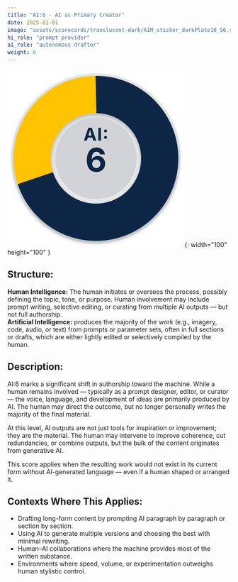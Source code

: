 ```yaml
---
title: "AI:6 - AI as Primary Creator"
date: 2025-01-01
image: "assets/scorecards/translucent-dark/AIM_sticker_darkPlate10_S6.svg"
hi_role: "prompt provider"
ai_role: "autonomous drafter"
weight: 6
---
```


![AI Score 6](/assets/scorecards/translucent-dark/AIM_sticker_darkPlate10_S6.svg){: width="100" height="100" }

## Structure:
**Human Intelligence:** The human initiates or oversees the process, possibly defining the topic, tone, or purpose. Human involvement may include prompt writing, selective editing, or curating from multiple AI outputs — but not full authorship.\
**Artificial Intelligence:** produces the majority of the work (e.g., imagery, code, audio, or text) from prompts or parameter sets, often in full sections or drafts, which are either lightly edited or selectively compiled by the human.

## Description:
AI:6 marks a significant shift in authorship toward the machine. While a human remains involved — typically as a prompt designer, editor, or curator — the voice, language, and development of ideas are primarily produced by AI. The human may direct the outcome, but no longer personally writes the majority of the final material.

At this level, AI outputs are not just tools for inspiration or improvement; they are the material. The human may intervene to improve coherence, cut redundancies, or combine outputs, but the bulk of the content originates from generative AI.

This score applies when the resulting work would not exist in its current form without AI-generated language — even if a human shaped or arranged it.

## Contexts Where This Applies:
- Drafting long-form content by prompting AI paragraph by paragraph or section by section.
- Using AI to generate multiple versions and choosing the best with minimal rewriting.
- Human–AI collaborations where the machine provides most of the written substance.
- Environments where speed, volume, or experimentation outweighs human stylistic control.
